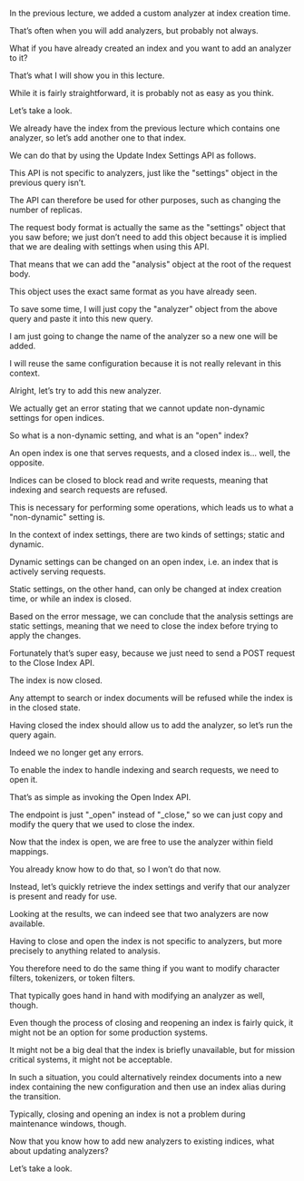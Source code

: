 In the previous lecture, we added a custom analyzer at index creation time.

That’s often when you will add analyzers, but probably not always.

What if you have already created an index and you want to add an analyzer to it?

 That’s what I will show you in this lecture.

While it is fairly straightforward, it is probably not as easy as you think.

Let’s take a look.

We already have the index from the previous lecture which contains one analyzer, so let’s  add another one to that index.

We can do that by using the Update Index Settings API as follows.

This API is not specific to analyzers, just like the "settings" object in the previous query isn’t.

The API can therefore be used for other purposes, such as changing the number of replicas.

The request body format is actually the same as the "settings" object that you saw  before; we just don’t need to add this object because it is implied that we are dealing  with settings when using this API.

That means that we can add the "analysis" object at the root of the request body.

This object uses the exact same format as you have already seen.

To save some time, I will just copy the "analyzer" object from the above query and paste it into  this new query.

I am just going to change the name of the analyzer so a new one will be added.

I will reuse the same configuration because it is not really relevant in this context.

Alright, let’s try to add this new analyzer.

We actually get an error stating that we cannot update non-dynamic settings for open indices.

So what is a non-dynamic setting, and what is an "open" index?

 An open index is one that serves requests, and a closed index is… well, the opposite.

Indices can be closed to block read and write requests, meaning that indexing and search  requests are refused.

This is necessary for performing some operations, which leads us to what a "non-dynamic" setting is.

In the context of index settings, there are two kinds of settings; static and dynamic.

Dynamic settings can be changed on an open index, i.e. an index that is actively serving requests.

Static settings, on the other hand, can only be changed at index creation time, or while  an index is closed.

Based on the error message, we can conclude that the analysis settings are static settings,  meaning that we need to close the index before trying to apply the changes.

Fortunately that’s super easy, because we just need to send a POST request to  the Close Index API.

The index is now closed.

Any attempt to search or index documents will be refused while the index is in the closed state.

Having closed the index should allow us to add the analyzer, so let’s run the query again.

Indeed we no longer get any errors.

To enable the index to handle indexing and search requests, we need to open it.

That’s as simple as invoking the Open Index API.

The endpoint is just "_open" instead of "_close," so we can just copy and modify  the query that we used to close the index.

Now that the index is open, we are free to use the analyzer within field mappings.

You already know how to do that, so I won’t do that now.

Instead, let’s quickly retrieve the index settings and verify that our analyzer is present  and ready for use.

Looking at the results, we can indeed see that two analyzers are now available.

Having to close and open the index is not specific to analyzers, but more precisely  to anything related to analysis.

You therefore need to do the same thing if you want to modify character filters, tokenizers,  or token filters.

That typically goes hand in hand with modifying an analyzer as well, though.

Even though the process of closing and reopening an index is fairly quick, it might not be  an option for some production systems.

It might not be a big deal that the index is briefly unavailable, but for mission critical  systems, it might not be acceptable.

In such a situation, you could alternatively reindex documents into a new index containing  the new configuration and then use an index alias during the transition.

Typically, closing and opening an index is not a problem during maintenance windows, though.

Now that you know how to add new analyzers to existing indices, what about updating analyzers?

 Let’s take a look.

